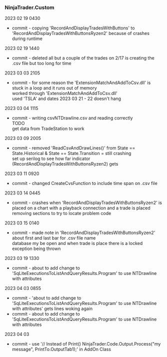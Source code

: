 ### NinjaTrader.Custom

2023 02 19 0430  
*	commit - copying 'RecordAndDisplayTradesWithButtons' to 'RecordAndDisplayTradesWithButtonsRyzen2' because of crashes during runtime  

2023 02 19 1440  
*	commit - deleted all but a couple of the trades on 2/17  is creating the .csv file but too long for time  

2023 03 03 2105  
*	commit - for some reason the 'ExtensionMatchAndAddToCsv.dll' is stuck in a loop and it runs out of memory  
	worked through 'ExtensionMatchAndAddToCsv.dll'  
	used 'TSLA' and dates 2023 03 21 - 22 
	doesn't hang  

2023 03 04 1115  
*	commit - writing csvNTDrawline.csv and reading correctly  
	TODO  
	get data from TradeStation to work  

2023 03 09 2005  
*	commit - removed 'ReadCsvAndDrawLines()' from State == State.Historical & State == State.Transition = still crashing  
	set up serilog to see how far indicator (RecordAndDisplayTradesWithButtonsRyzen2) gets  

2023 03 11 0920  
*	commit - changed CreateCvsFunction to include time span on .csv file  

2023 03 14 0445  
*	commit  - crashes when 'RecordAndDisplayTradesWithButtonsRyzen2' is placed on a chart with a playback connection and a trade is placed  
	removing sections to try to locate problem code  

2023 03 15 0140  
*	commit - made note in 'RecordAndDisplayTradesWithButtonsRyzen2' about first and last bar for .csv file name  
	database my be open and when trade is place there is a locked exception being thrown  

2023 03 19 1330  
*	commit - about to add change to 'SqLiteExecutionsToListAndQueryResults.Program' to use NTDrawline with attributes  

2023 04 03 0855  
*	commit - 'about to add change to 'SqLiteExecutionsToListAndQueryResults.Program' to use NTDrawline with attributes' gets lines woking again  
*	commit - about to add change to 'SqLiteExecutionsToListAndQueryResults.Program' to use NTDrawline with attributes  

2023 04 03  
*	commit - use '// Instead of Print()
	NinjaTrader.Code.Output.Process("my message", PrintTo.OutputTab1);' in AddOn Class  